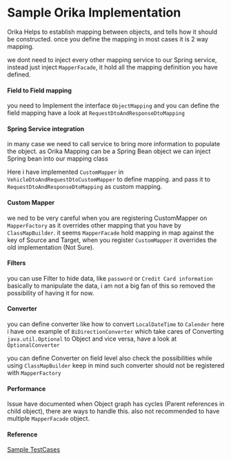 # Sample Orika Implementation 
Orika Helps to establish mapping between objects, and tells how it should be constructed.
once you define the mapping in most cases it is 2 way mapping.

we dont need to inject every other mapping service to our Spring service, 
instead just inject `MapperFacade`, it hold all the mapping definition you have defined. 

#### Field to Field mapping
you need to Implement the interface `ObjectMapping` and you can define the field mapping
have a look at `RequestDtoAndResponseDtoMapping` 

#### Spring Service integration
in many case we need to call service to bring more information to populate the object.
as Orika Mapping can be a Spring Bean object we can inject Spring bean into our mapping class

Here i have implemented `CustomMapper` in `VehicleDtoAndRequestDtoCustomMapper` to define mapping.
and pass it to `RequestDtoAndResponseDtoMapping` as custom mapping.

#### Custom Mapper
we ned to be very careful when you are registering CustomMapper on `MapperFactory`
as it overrides other mapping that you have by `ClassMapBuilder`.
it seems `MapperFacade` hold mapping in map against the key of Source and Target,
when you register `CustomMapper` it overrides the old implementation (Not Sure).

#### Filters
you can use Filter to hide data, like `password` or `Credit Card information`
basically to manipulate the data, i am not a big fan of this so removed the possibility of having it for now.

#### Converter
you can define converter like how to convert `LocalDateTime` to `Calender`
here i have one example of `BiDirectionConverter` which take cares of Converting 
`java.util.Optional` to Object and vice versa, have a look at `OptionalConverter`

you can define Converter on field level also check the possibilities while using `ClassMapBuilder`
keep in mind such converter should not be registered with `MapperFactory`

#### Performance 
Issue have documented when Object graph has cycles (Parent references in child object), there are ways to handle this.
also not recommended to have multiple `MapperFacade` object.
 
#### Reference
[Sample TestCases](https://github.com/orika-mapper/orika/tree/master/tests/src/main/java/ma/glasnost/orika/test)